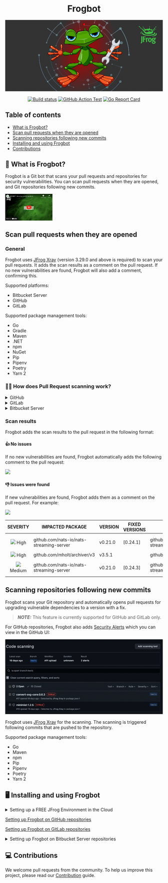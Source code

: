 <div align="center">
   
# Frogbot

[![Frogbot](images/frogbot-intro.png)](#readme)

[![Build status](https://github.com/jfrog/frogbot/actions/workflows/test.yml/badge.svg)](https://github.com/jfrog/frogbot/actions/workflows/test.yml) [![GitHub Action Test](https://github.com/jfrog/frogbot/actions/workflows/action-test.yml/badge.svg)](https://github.com/jfrog/frogbot/actions/workflows/action-test.yml)
[![Go Report Card](https://goreportcard.com/badge/github.com/jfrog/frogbot)](https://goreportcard.com/report/github.com/jfrog/frogbot)

</div>

## Table of contents
- [What is Frogbot?](#what-is-frogbot)
- [Scan pull requests when they are opened](#scan-pull-requests-when-they-are-opened)
- [Scanning repositories following new commits](#scanning-repositories-following-new-commits)
- [Installing and using Frogbot](#installing-and-using-frogbot)
- [Contributions](#contributions)

<div id="what-is-frogbot"></div>

## 🤖 What is Frogbot?
Frogbot is a Git bot that scans your pull requests and repositories for security vulnerabilities. You can scan pull requests when they are opened, and Git repositories following new commits.

<a href="https://www.youtube.com/watch?v=aw-AAxtAVwY"><img width="30%" src="./images/frogbot-screencast.png"></a>

## Scan pull requests when they are opened
### General 
Frogbot uses [JFrog Xray](https://jfrog.com/xray/) (version 3.29.0 and above is required) to scan your pull requests. It adds the scan results as a comment on the pull request. If no new vulnerabilities are found, Frogbot will also add a comment, confirming this.

Supported platforms:
- Bitbucket Server
- GitHub
- GitLab

Supported package management tools:
- Go
- Gradle
- Maven
- .NET
- npm
- NuGet
- Pip
- Pipenv
- Poetry
- Yarn 2

### 🕵️‍♀️ How does Pull Request scanning work?
<details>
  <summary>GitHub</summary>

After you create a new pull request, the maintainer of the Git repository can trigger Frogbot to scan the pull request from the pull request UI. 

> **_NOTE:_** The scan output will include only new vulnerabilities added by the pull request.
> Vulnerabilities that aren't new, and existed in the code before the pull request was created, will not be included in
> the
> report. In order to include all of the vulnerabilities in the report, including older ones that weren't added by this
> PR, use the JF_INCLUDE_ALL_VULNERABILITIES environment variable.

The Frogbot GitHub scan workflow is:
1. The developer opens a pull request.
2. The Frogbot workflow automatically gets triggered and a [GitHub environment](https://docs.github.com/en/actions/deployment/targeting-different-environments/using-environments-for-deployment#creating-an-environment) named `frogbot` becomes pending for the maintainer's approval.

[![](./images/github-pending-deployment.png)](#running-frogbot-on-github)

3. The maintainer of the repository reviews the pull request and approves the scan: [![](./images/github-deployment.gif)](#running-frogbot-on-github)
4. Frogbot can be triggered again following new commits, by repeating steps 2 and 3.

</details>

<details>
  <summary>GitLab</summary>

After you create a new merge request, the maintainer of the Git repository can trigger Frogbot to scan the merge request from the merge request UI. 

> **_NOTE:_** The scan output will include only new vulnerabilities added by the merge request.
> Vulnerabilities that aren't new, and existed in the code before the merge request was created, will not be included in
> the
> report. In order to include all of the vulnerabilities in the report, including older ones that weren't added by this
> merge request, use the JF_INCLUDE_ALL_VULNERABILITIES environment variable.

The Frogbot GitLab flow is as follows: 
1. The developer opens a merge request.
2. The maintainer of the repository reviews the merge request and approves the scan by trigerring the manual *frogbot-scan* job.
3. Frogbot is then triggered by the job, it scans the merge request, and adds a comment with the scan results.
4. Frogbot can be triggered again following new commits, by triggering the *frogbot-scan* job again.
[GitLab CI Run Button](./images/gitlab-run-button.png)

</details>

<details>
  <summary>Bitbucket Server</summary>

After you create a new pull request, Frogbot will automatically scan it.

> **_NOTE:_** The scan output will include only new vulnerabilities added by the pull request.
> Vulnerabilities that aren't new, and existed in the code before the pull request was created, will not be included in
> the
> report. In order to include all of the vulnerabilities in the report, including older ones that weren't added by this
> PR, use the JF_INCLUDE_ALL_VULNERABILITIES environment variable.

The Frogbot scan on Bitbucket Server workflow:
1. The developer opens a pull request.
2. Frogbot scans the pull request and adds a comment with the scan results.
3. Frogbot can be triggered again following new commits, by adding a comment with the `rescan` text.

</details>

### Scan results

Frogbot adds the scan results to the pull request in the following format:

#### 👍 No issues
If no new vulnerabilities are found, Frogbot automatically adds the following comment to the pull request:

[![](https://raw.githubusercontent.com/jfrog/frogbot/master/resources/noVulnerabilityBanner.png)](#-no-issues)

#### 👎 Issues were found
If new vulnerabilities are found, Frogbot adds them as a comment on the pull request. For example:

[![](https://raw.githubusercontent.com/jfrog/frogbot/master/resources/vulnerabilitiesBanner.png)](#-issues-were-found)

|                                            SEVERITY                                             | IMPACTED PACKAGE                         | VERSION | FIXED VERSIONS | COMPONENT                                | COMPONENT VERSION | CVE            |
| :---------------------------------------------------------------------------------------------: | ---------------------------------------- | ------- | -------------- | ---------------------------------------- | :---------------: | -------------- |
|   ![](https://raw.githubusercontent.com/jfrog/frogbot/master/resources/highSeverity.png) High   | github.com/nats-io/nats-streaming-server | v0.21.0 | [0.24.1]       | github.com/nats-io/nats-streaming-server |      v0.21.0      | CVE-2022-24450 |
|   ![](https://raw.githubusercontent.com/jfrog/frogbot/master/resources/highSeverity.png) High   | github.com/mholt/archiver/v3             | v3.5.1  |                | github.com/mholt/archiver/v3             |      v3.5.1       |
| ![](https://raw.githubusercontent.com/jfrog/frogbot/master/resources/mediumSeverity.png) Medium | github.com/nats-io/nats-streaming-server | v0.21.0 | [0.24.3]       | github.com/nats-io/nats-streaming-server |      v0.21.0      | CVE-2022-26652 |

## Scanning repositories following new commits

Frogbot scans your Git repository and automatically opens pull requests for upgrading vulnerable dependencies to a
version with a fix.

> **_NOTE:_** This feature is currently supported for GitHub and GitLab only.

For GitHub repositories, Frogbot also adds [Security Alerts](https://docs.github.com/en/code-security/code-scanning/automatically-scanning-your-code-for-vulnerabilities-and-errors/managing-code-scanning-alerts-for-your-repository) which you can view in the GitHub UI:

![](./images/github-code-scanning.png)

Frogbot uses [JFrog Xray](https://jfrog.com/xray/) for the scanning. The scanning is triggered following commits that
are pushed to the repository.

Supported package management tools:

- Go
- Maven
- npm
- Pip
- Pipenv
- Poetry
- Yarn 2

</details>

<div id="installing-and-using-frogbot"></div>

## 🖥️ Installing and using Frogbot
<details>
  <summary>Setting up a FREE JFrog Environment in the Cloud</summary>

Frogbot requires a JFrog environment to scan your projects. If you don't have an environment, we can set up a free environment in the cloud for you. Just run one of the following commands in your terminal to set up an environment in less than a minute.

The commands will do the following:

1. Install [JFrog CLI](https://www.jfrog.com/confluence/display/CLI/JFrog+CLI) on your machine.
2. Create a FREE JFrog environment in the cloud for you.

**For macOS and Linux, use curl**

```
curl -fL https://getcli.jfrog.io?setup | sh
```

**For Windows, use PowerShell**

```
powershell "Start-Process -Wait -Verb RunAs powershell '-NoProfile iwr https://releases.jfrog.io/artifactory/jfrog-cli/v2-jf/[RELEASE]/jfrog-cli-windows-amd64/jf.exe -OutFile $env:SYSTEMROOT\system32\jf.exe'" ; jf setup
```

After the setup is complete, you'll receive an email with your JFrog environment connection details, which can be stored as secrets in Git.
</details>

[Setting up Frogbot on GitHub repositories](docs/install-github/README.md)

[Setting up Frogbot on GitLab repositories](docs/install-gitlab/README.md)

<details>
  <summary>Setting up Frogbot on Bitbucket Server repositories</summary>
    
Frogbot is installed on Bitbucket Server repositories using JFrog Pipelines or Jenkins.
#### Using JFrog Pipelines
To install Frogbot using JFrog Pipelines:

1. Make sure you have the connection details of your JFrog environment.
2. Save the JFrog connection details as a [JFrog Platform Access Token Integration](https://www.jfrog.com/confluence/display/JFROG/JFrog+Platform+Access+Token+Integration) named **jfrogPlatform**.
3. Save your Bitbucket access token as a [Generic Integration](https://www.jfrog.com/confluence/display/JFROG/Generic+Integration) named **bitbucket** with the token as the key and the Bitbucket access token as the value.
4. Create a Pipelines job with the below pipelines.yml content.
5. In the **pipelines.yml**, make sure to set values for all the mandatory variables.
6. In the **pipelines.yml**, if you're using a Windows agent, modify the code inside the onExecute sections as described on the yaml comments.

**Important**
- For npm, yarn 2, NuGet or .NET: Make sure to set inside the pipelines.yml the command in a way that it downloads
  your project dependencies as the value of the **JF_INSTALL_DEPS_CMD** variable. For example, `npm i`
  or `nuget restore`
- Make sure that all necessary build tool that are used to build the scanned project are installed on the Pipelines
  agent.

```yml
resources:
  - name: cron_trigger
    type: CronTrigger
    configuration:
      interval: '*/5 * * * *'     # Every 5 minutes


pipelines:
  - name: Frogbot
    steps:
      - name: Frogbot_Scan
        type: Bash # For Windows runner: PowerShell
        configuration:
          integrations:
            - name: jfrogPlatform
            - name: bitbucket
          inputResources:
            - name: cron_trigger
          environmentVariables:
            # [Mandatory only for projects which use npm, yarn 2, NuGet and .NET to download their dependencies]
            # The command that installs the project dependencies (e.g "npm i", "nuget restore" or "dotnet restore")
            JF_INSTALL_DEPS_CMD: ""

            # [Mandatory]
            # JFrog platform URL
            JF_URL: $int_jfrogPlatform_url

            # [Mandatory if JF_USER and JF_PASSWORD are not provided]
            # JFrog access token with 'read' permissions for Xray
            JF_ACCESS_TOKEN: $int_jfrogPlatform_accessToken

            # [Mandatory]
            # Bitbucket accesses token with the following permissions 
            JF_GIT_TOKEN: $int_bitbucket_token
            JF_GIT_PROVIDER: "bitbucketServer"

            # [Mandatory]
            # API endpoint to Bitbucket server
            JF_GIT_API_ENDPOINT: $int_bitbucket_url

            # [Mandatory]
            # Bitbucket project namespace
            JF_GIT_OWNER: ""

            # [Mandatory]
            # Bitbucket repository name
            JF_GIT_REPO: ""

              # Uncomment the below options if you'd like to use them.

              # [Optional, default: "."]
              # Relative path to the project in the git repository
              # JF_WORKING_DIR: path/to/project/dir

              # [Optional]
              # Xray Watches. Learn more about them here: https://www.jfrog.com/confluence/display/JFROG/Configuring+Xray+Watches
              # JF_WATCHES: <watch-1>,<watch-2>...<watch-n>

              # [Optional]
              # JFrog project. Learn more about it here: https://www.jfrog.com/confluence/display/JFROG/Projects
              # JF_PROJECT: <project-key>

              # [Optional, default: "FALSE"]
              # Displays all existing vulnerabilities, including the ones that were added by the pull request.
              # JF_INCLUDE_ALL_VULNERABILITIES: "TRUE"

              # [Optional, default: "TRUE"]
              # Fails the Frogbot task if any security issue is found.
              # JF_FAIL: "FALSE"

              # [Optional, default: "TRUE"]
              # Use Gradle Wrapper (gradlew/gradlew.bat) to run Gradle
              # JF_USE_WRAPPER: "TRUE"
            
        execution:
          onExecute:
            - curl -fLg "https://releases.jfrog.io/artifactory/frogbot/v2/[RELEASE]/getFrogbot.sh" | sh
            - ./frogbot scan-pull-requests
            # For Windows runner:
            # - iwr https://releases.jfrog.io/artifactory/frogbot/v2/[RELEASE]/frogbot-windows-amd64/frogbot.exe -OutFile .\frogbot.exe
            # - .\frogbot.exe scan-pull-requests
```

#### Using Jenkins
To install Frogbot using Jenkins:

1. Make sure you have the connection details of your JFrog environment.
2. Save the JFrog connection details as Credentials in Jenkins with the following Credential IDs: **JF_URL**, **JF_USER** and **JF_PASSWORD** (You can also use **JF_XRAY_URL** and **JF_ARTIFACTORY_URL** instead of  **JF_URL** and **JF_ACCESS_TOKEN** instead of **JF_USER** and **JF_PASSWORD**).
3. Save your Bitbucket access token as a Credential in Jenkins with the BITBUCKET_TOKEN Credential ID.
4. Create a Pipeline job in Jenkins with the below Jenkinsfile content.
5. In the Jenkinsfile, set the values of all the mandatory variables.
6. In the Jenkinsfile, modify the code inside the `Download Frogbot` and `Scan Pull Requests` according to the Jenkins agent operating system.

**Important**
- For npm, yarn 2, NuGet or .NET: Make sure to set inside the Jenkinsfile the command in a way that it downloads your
  project dependencies as the value of the **JF_INSTALL_DEPS_CMD** variable. For example, `npm i` or `nuget restore`
- Make sure that either **JF_USER** and **JF_PASSWORD** or **JF_ACCESS_TOKEN** are set in the Jenkinsfile, but not both.
- Make sure that all necessary build tool that are used to build the scanned project are installed on the Jenkins agent.

```groovy
// Run the job every 5 minutes 
CRON_SETTINGS = '''*/5 * * * *'''

pipeline {
    agent any

    triggers {
        cron(CRON_SETTINGS)
    }

    environment {
        // [Mandatory only for projects which use npm, yarn 2, NuGet and .NET to download their dependencies]
        // The command that installs the project dependencies (e.g "npm i", "nuget restore" or "dotnet restore")
        JF_INSTALL_DEPS_CMD= ""

        // [Mandatory]
        // JFrog platform URL (This functionality requires version 3.29.0 or above of Xray)
        JF_URL= credentials("JF_URL")

        // [Mandatory if JF_ACCESS_TOKEN is not provided]
        // JFrog user and password with 'read' permissions for Xray
        JF_USER= credentials("JF_USER")
        JF_PASSWORD= credentials("JF_PASSWORD")

        // [Mandatory]
        // Bitbucket accesses token with the following permissions 
        JF_GIT_TOKEN= credentials("BITBUCKET_TOKEN")
        JF_GIT_PROVIDER= "bitbucketServer"

        // [Mandatory]
        // Bitbucket project namespace
        JF_GIT_OWNER= ""

        // [Mandatory]
        // Bitbucket repository name
        JF_GIT_REPO= ""

        // [Mandatory]
        // API endpoint to Bitbucket server
        JF_GIT_API_ENDPOINT= ""

        // Uncomment the below options if you'd like to use them.

        // [Mandatory if JF_USER and JF_PASSWORD are not provided]
        // JFrog access token with 'read' permissions for Xray
        // JF_ACCESS_TOKEN= credentials("JF_ACCESS_TOKEN")

        // [Optional, default: "."]
        // Relative path to the project in the git repository
        // JF_WORKING_DIR= path/to/project/dir

        // [Optional]
        // Xray Watches. Learn more about them here: https://www.jfrog.com/confluence/display/JFROG/Configuring+Xray+Watches
        // JF_WATCHES= <watch-1>,<watch-2>...<watch-n>

        // [Optional]
        // JFrog project. Learn more about it here: https://www.jfrog.com/confluence/display/JFROG/Projects
        // JF_PROJECT= <project-key>

        // [Optional, default: "FALSE"]
        // Displays all existing vulnerabilities, including the ones that were added by the pull request.
        // JF_INCLUDE_ALL_VULNERABILITIES= "TRUE"

        // [Optional, default: "TRUE"]
        // Fails the Frogbot task if any security issue is found.
        // JF_FAIL= "FALSE"

        // [Optional, default: "TRUE"]
        // Use Gradle Wrapper (gradlew/gradlew.bat) to run Gradle
        // JF_USE_WRAPPER: "TRUE"
    }

    stages {
        stage('Download Frogbot') {
            steps {
                // For Linux / MacOS runner:
                sh """ curl -fLg "https://releases.jfrog.io/artifactory/frogbot/v2/[RELEASE]/getFrogbot.sh" | sh"""

                // For Windows runner:
                // powershell """iwr https://releases.jfrog.io/artifactory/frogbot/v2/[RELEASE]/frogbot-windows-amd64/frogbot.exe -OutFile .\frogbot.exe"""
            }
        }

        stage('Scan Pull Requests') {
            steps {
                sh "./frogbot scan-pull-requests"

                // For Windows runner:
                // powershell """.\frogbot.exe scan-pull-requests"""
            }
        }
    }
}
```
</details>

<div id="contributions"></div>

## 💻 Contributions

We welcome pull requests from the community. To help us improve this project, please read our [Contribution](./CONTRIBUTING.md#-guidelines) guide.
